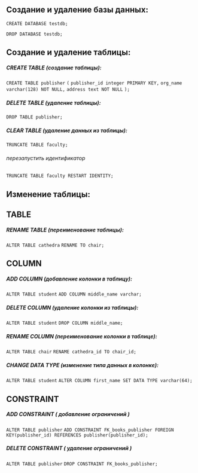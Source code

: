 ## **Создание и удаление базы данных:**

`CREATE DATABASE testdb;`

`DROP DATABASE testdb;`

## **Создание и удаление таблицы:**

##### CREATE TABLE (создание таблицы):
`CREATE TABLE publisher`
`(`
	`publisher_id integer PRIMARY KEY,`
	`org_name varchar(128) NOT NULL,`
	`address text NOT NULL`
`);`
##### DELETE TABLE (удаление таблицы):
`DROP TABLE publisher;`

##### CLEAR TABLE (удаление данных из таблицы):
`TRUNCATE TABLE faculty;`
###### перезапустить идентификатор
`TRUNCATE TABLE faculty RESTART IDENTITY;`


## **Изменение таблицы:**

## TABLE
##### RENAME TABLE (переименование таблицы):
`ALTER TABLE cathedra`
`RENAME TO chair;`


## COLUMN
##### ADD COLUMN (добавление колонки в таблицу):
`ALTER TABLE student`
`ADD COLUMN middle_name varchar;`

##### DELETE COLUMN (удаление колонки из таблицы):
`ALTER TABLE student`
`DROP COLUMN middle_name;`

##### RENAME COLUMN (переименование колонки в таблице):
`ALTER TABLE chair`
`RENAME cathedra_id TO chair_id;`

##### CHANGE DATA TYPE (изменение типа данных в колонке):
`ALTER TABLE student`
`ALTER COLUMN first_name SET DATA TYPE varchar(64);`


## CONSTRAINT
##### ADD CONSTRAINT ( добавление ограничений )
`ALTER TABLE publisher`
`ADD CONSTRAINT FK_books_publisher FOREIGN KEY(publisher_id) REFERENCES publisher(publisher_id);`

##### DELETE CONSTRAINT ( удаление ограничений )
`ALTER TABLE publisher`
`DROP CONSTRAINT FK_books_publisher;`
